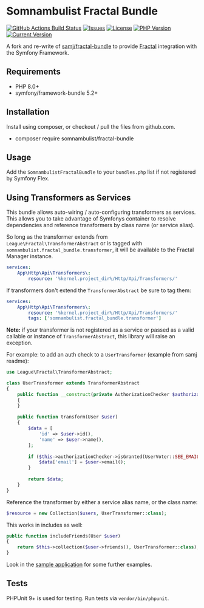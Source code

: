# Somnambulist Fractal Bundle

[![GitHub Actions Build Status](https://img.shields.io/github/actions/workflow/status/somnambulist-tech/fractal-bundle/tests.yml?logo=github&branch=main)](https://github.com/somnambulist-tech/fractal-bundle/actions?query=workflow%3Atests)
[![Issues](https://img.shields.io/github/issues/somnambulist-tech/fractal-bundle?logo=github)](https://github.com/somnambulist-tech/fractal-bundle/issues)
[![License](https://img.shields.io/github/license/somnambulist-tech/fractal-bundle?logo=github)](https://github.com/somnambulist-tech/fractal-bundle/blob/main/LICENSE)
[![PHP Version](https://img.shields.io/packagist/php-v/somnambulist/fractal-bundle?logo=php&logoColor=white)](https://packagist.org/packages/somnambulist/fractal-bundle)
[![Current Version](https://img.shields.io/packagist/v/somnambulist/fractal-bundle?logo=packagist&logoColor=white)](https://packagist.org/packages/somnambulist/fractal-bundle)

A fork and re-write of [samj/fractal-bundle](https://github.com/samjarrett/FractalBundle) to provide [Fractal](https://fractal.thephpleague.com)
integration with the Symfony Framework.

## Requirements

 * PHP 8.0+
 * symfony/framework-bundle 5.2+

## Installation

Install using composer, or checkout / pull the files from github.com.

 * composer require somnambulist/fractal-bundle

## Usage

Add the `SomnambulistFractalBundle` to your `bundles.php` list if not registered by Symfony Flex.

## Using Transformers as Services

This bundle allows auto-wiring / auto-configuring transformers as services. This allows you to
take advantage of Symfonys container to resolve dependencies and reference transformers by class
name (or service alias).

So long as the transformer extends from `League\Fractal\TransformerAbstract` or is tagged with
`somnambulist.fractal_bundle.transformer`, it will be available to the Fractal Manager instance.

```yaml
services:
    App\Http\Api\Transformers\:
        resource: '%kernel.project_dir%/Http/Api/Transformers/'
```

If transformers don't extend the `TransformerAbstract` be sure to tag them:

```yaml
services:
    App\Http\Api\Transformers\:
        resource: '%kernel.project_dir%/Http/Api/Transformers/'
        tags: ['somnambulist.fractal_bundle.transformer']
```

__Note:__ if your transformer is not registered as a service or passed as a valid callable or
instance of `TransformerAbstract`, this library will raise an exception.

For example: to add an auth check to a `UserTransformer` (example from samj readme):

```php
use League\Fractal\TransformerAbstract;

class UserTransformer extends TransformerAbstract
{
    public function __construct(private AuthorizationChecker $authorizationChecker)
    {
    }
    
    public function transform(User $user)
    {
        $data = [
            'id' => $user->id(),
            'name' => $user->name(),
        ];
        
        if ($this->authorizationChecker->isGranted(UserVoter::SEE_EMAIL, $user)) {
            $data['email'] = $user->email();
        }
        
        return $data;
    }
}
```
Reference the transformer by either a service alias name, or the class name:

```php
$resource = new Collection($users, UserTransformer::class);
```
This works in includes as well:

```php
public function includeFriends(User $user)
{    
    return $this->collection($user->friends(), UserTransformer::class);
}
```

Look in the [sample application](tests/Fixtures) for some further examples.

## Tests

PHPUnit 9+ is used for testing. Run tests via `vendor/bin/phpunit`.
